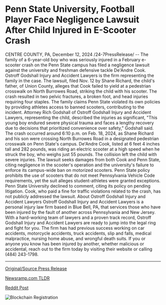 # Penn State University, Football Player Face Negligence Lawsuit After Child Injured in E-Scooter Crash

CENTRE COUNTY, PA, December 12, 2024 /24-7PressRelease/ -- The family of a 6-year-old boy who was seriously injured in a February e-scooter crash on the Penn State campus has filed a negligence lawsuit against the university and freshman defensive tackle De'Andre Cook. Ostroff Godshall Injury and Accident Lawyers is the firm representing the family in the case.  The lawsuit, filed Nov. 12 by Shane Richard, the child's father, of Union County, alleges that Cook failed to yield at a pedestrian crosswalk on North Burrowes Road, striking the child with his scooter. The crash resulted in two pelvic fractures, a broken foot, and head injuries requiring four staples. The family claims Penn State violated its own policies by providing athletes access to banned scooters, contributing to the incident.  Attorney Rich Godshall of Ostroff Godshall Injury and Accident Lawyers, representing the child, described the injuries as significant, "This young boy endured severe physical trauma and faces a lengthy recovery due to decisions that prioritized convenience over safety," Godshall said.  The crash occurred around 6:10 p.m. on Feb. 18, 2024, as Shane Richard and his son were crossing North Burrowes Road in a designated pedestrian crosswalk on Penn State's campus. De'Andre Cook, listed at 6 feet 4 inches tall and 282 pounds, was riding an electric scooter at a high speed when he struck the boy, who weighs just 55 pounds. The collision left the child with severe injuries.  The lawsuit seeks damages from both Cook and Penn State, citing negligence in the scooter's operation and the university's failure to enforce its campus-wide ban on motorized scooters. Penn State policy prohibits the use of scooters that do not meet Pennsylvania Vehicle Code requirements, yet the suit alleges student-athletes were granted exceptions.  Penn State University declined to comment, citing its policy on pending litigation. Cook, who paid a fine for traffic violations related to the crash, has not publicly addressed the lawsuit.  About Ostroff Godshall Injury and Accident Lawyers  Ostroff Godshall Injury and Accident Lawyers is a personal injury law firm based in Blue Bell, PA, that services those who have been injured by the fault of another across Pennsylvania and New Jersey. With a hard-working team of lawyers and a proven track record, Ostroff Godshall Injury and Accident Lawyers are ready to jump into the legal ring and fight for you. The firm has had previous success working on car accidents, motorcycle accidents, truck accidents, slip and falls, medical malpractice, nursing home abuse, and wrongful death suits. If you or anyone you know has been injured by another, whether malicious or accidental, reach out to the firm today by visiting their website or calling (484) 243-1798. 

---

[Original/Source Press Release](https://www.24-7pressrelease.com/press-release/517032/penn-state-university-football-player-face-negligence-lawsuit-after-child-injured-in-e-scooter-crash)
                    

[Newsramp.com TLDR](https://newsramp.com/curated-news/family-files-lawsuit-against-penn-state-university-and-athlete-over-e-scooter-crash/2f19b61daa83ebb90cebe4ebf231e45c) 

 



[Reddit Post](https://www.reddit.com/r/newsramp/comments/1hcuobi/family_files_lawsuit_against_penn_state/) 



![Blockchain Registration](https://cdn.newsramp.app/24-7PressRelease/qrcode/2412/12/bake6KAL.webp)